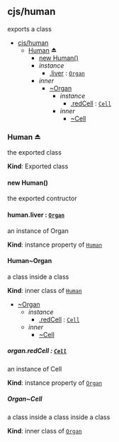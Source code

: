 <a name="module_cjs/human"></a>

## cjs/human
exports a class


* [cjs/human](#module_cjs/human)
    * [Human](#exp_module_cjs/human--Human) ⏏
        * [new Human()](#new_module_cjs/human--Human_new)
        * _instance_
            * [.liver](#module_cjs/human--Human+liver) : [<code>Organ</code>](#module_cjs/human--Human..Organ)
        * _inner_
            * [~Organ](#module_cjs/human--Human..Organ)
                * _instance_
                    * [.redCell](#module_cjs/human--Human..Organ+redCell) : [<code>Cell</code>](#module_cjs/human--Human..Organ..Cell)
                * _inner_
                    * [~Cell](#module_cjs/human--Human..Organ..Cell)

<a name="exp_module_cjs/human--Human"></a>

### Human ⏏
the exported class

**Kind**: Exported class  
<a name="new_module_cjs/human--Human_new"></a>

#### new Human()
the exported contructor

<a name="module_cjs/human--Human+liver"></a>

#### human.liver : [<code>Organ</code>](#module_cjs/human--Human..Organ)
an instance of Organ

**Kind**: instance property of [<code>Human</code>](#exp_module_cjs/human--Human)  
<a name="module_cjs/human--Human..Organ"></a>

#### Human~Organ
a class inside a class

**Kind**: inner class of [<code>Human</code>](#exp_module_cjs/human--Human)  

* [~Organ](#module_cjs/human--Human..Organ)
    * _instance_
        * [.redCell](#module_cjs/human--Human..Organ+redCell) : [<code>Cell</code>](#module_cjs/human--Human..Organ..Cell)
    * _inner_
        * [~Cell](#module_cjs/human--Human..Organ..Cell)

<a name="module_cjs/human--Human..Organ+redCell"></a>

##### organ.redCell : [<code>Cell</code>](#module_cjs/human--Human..Organ..Cell)
an instance of Cell

**Kind**: instance property of [<code>Organ</code>](#module_cjs/human--Human..Organ)  
<a name="module_cjs/human--Human..Organ..Cell"></a>

##### Organ~Cell
a class inside a class inside a class

**Kind**: inner class of [<code>Organ</code>](#module_cjs/human--Human..Organ)  
